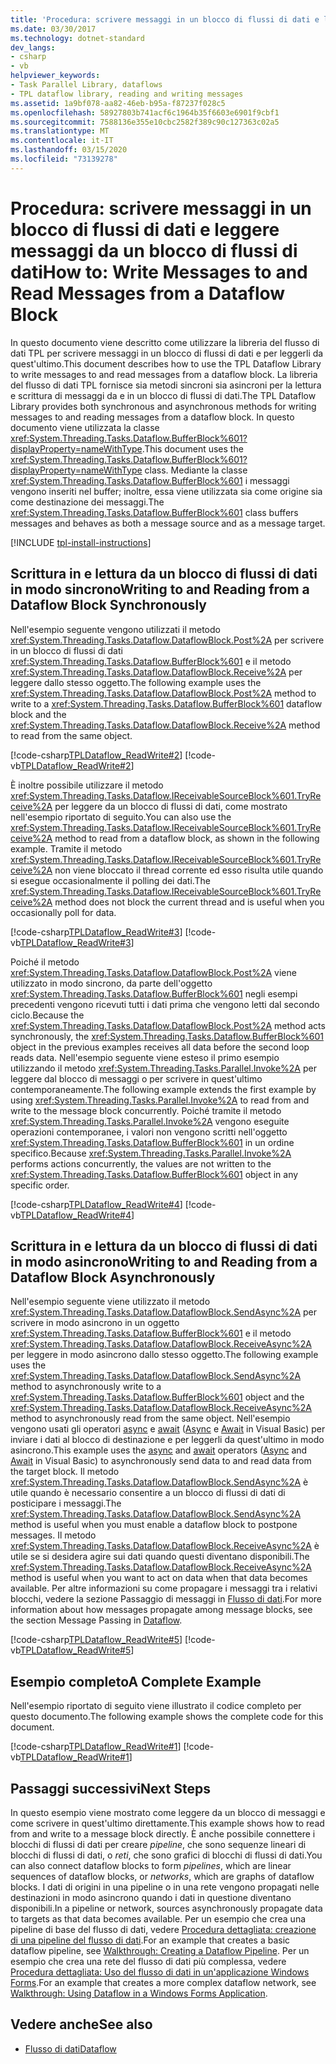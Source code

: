 ```yaml
---
title: 'Procedura: scrivere messaggi in un blocco di flussi di dati e leggere messaggi da un blocco di flussi di dati'
ms.date: 03/30/2017
ms.technology: dotnet-standard
dev_langs:
- csharp
- vb
helpviewer_keywords:
- Task Parallel Library, dataflows
- TPL dataflow library, reading and writing messages
ms.assetid: 1a9bf078-aa82-46eb-b95a-f87237f028c5
ms.openlocfilehash: 58927803b741acf6c1964b35f6603e6901f9cbf1
ms.sourcegitcommit: 7588136e355e10cbc2582f389c90c127363c02a5
ms.translationtype: MT
ms.contentlocale: it-IT
ms.lasthandoff: 03/15/2020
ms.locfileid: "73139278"
---
```

# <a name="how-to-write-messages-to-and-read-messages-from-a-dataflow-block"></a><span data-ttu-id="4ba1d-102">Procedura: scrivere messaggi in un blocco di flussi di dati e leggere messaggi da un blocco di flussi di dati</span><span class="sxs-lookup"><span data-stu-id="4ba1d-102">How to: Write Messages to and Read Messages from a Dataflow Block</span></span>
<span data-ttu-id="4ba1d-103">In questo documento viene descritto come utilizzare la libreria del flusso di dati TPL per scrivere messaggi in un blocco di flussi di dati e per leggerli da quest'ultimo.</span><span class="sxs-lookup"><span data-stu-id="4ba1d-103">This document describes how to use the TPL Dataflow Library to write messages to and read messages from a dataflow block.</span></span> <span data-ttu-id="4ba1d-104">La libreria del flusso di dati TPL fornisce sia metodi sincroni sia asincroni per la lettura e scrittura di messaggi da e in un blocco di flussi di dati.</span><span class="sxs-lookup"><span data-stu-id="4ba1d-104">The TPL Dataflow Library provides both synchronous and asynchronous methods for writing messages to and reading messages from a dataflow block.</span></span> <span data-ttu-id="4ba1d-105">In questo documento viene utilizzata la classe <xref:System.Threading.Tasks.Dataflow.BufferBlock%601?displayProperty=nameWithType>.</span><span class="sxs-lookup"><span data-stu-id="4ba1d-105">This document uses the <xref:System.Threading.Tasks.Dataflow.BufferBlock%601?displayProperty=nameWithType> class.</span></span> <span data-ttu-id="4ba1d-106">Mediante la classe <xref:System.Threading.Tasks.Dataflow.BufferBlock%601> i messaggi vengono inseriti nel buffer; inoltre, essa viene utilizzata sia come origine sia come destinazione dei messaggi.</span><span class="sxs-lookup"><span data-stu-id="4ba1d-106">The <xref:System.Threading.Tasks.Dataflow.BufferBlock%601> class buffers messages and behaves as both a message source and as a message target.</span></span>  

[!INCLUDE [tpl-install-instructions](../../../includes/tpl-install-instructions.md)]

## <a name="writing-to-and-reading-from-a-dataflow-block-synchronously"></a><span data-ttu-id="4ba1d-107">Scrittura in e lettura da un blocco di flussi di dati in modo sincrono</span><span class="sxs-lookup"><span data-stu-id="4ba1d-107">Writing to and Reading from a Dataflow Block Synchronously</span></span>  
 <span data-ttu-id="4ba1d-108">Nell'esempio seguente vengono utilizzati il metodo <xref:System.Threading.Tasks.Dataflow.DataflowBlock.Post%2A> per scrivere in un blocco di flussi di dati <xref:System.Threading.Tasks.Dataflow.BufferBlock%601> e il metodo <xref:System.Threading.Tasks.Dataflow.DataflowBlock.Receive%2A> per leggere dallo stesso oggetto.</span><span class="sxs-lookup"><span data-stu-id="4ba1d-108">The following example uses the <xref:System.Threading.Tasks.Dataflow.DataflowBlock.Post%2A> method to write to a <xref:System.Threading.Tasks.Dataflow.BufferBlock%601> dataflow block and the <xref:System.Threading.Tasks.Dataflow.DataflowBlock.Receive%2A> method to read from the same object.</span></span>  
  
 [!code-csharp[TPLDataflow_ReadWrite#2](../../../samples/snippets/csharp/VS_Snippets_Misc/tpldataflow_readwrite/cs/dataflowreadwrite.cs#2)]
 [!code-vb[TPLDataflow_ReadWrite#2](../../../samples/snippets/visualbasic/VS_Snippets_Misc/tpldataflow_readwrite/vb/dataflowreadwrite.vb#2)]  
  
 <span data-ttu-id="4ba1d-109">È inoltre possibile utilizzare il metodo <xref:System.Threading.Tasks.Dataflow.IReceivableSourceBlock%601.TryReceive%2A> per leggere da un blocco di flussi di dati, come mostrato nell'esempio riportato di seguito.</span><span class="sxs-lookup"><span data-stu-id="4ba1d-109">You can also use the <xref:System.Threading.Tasks.Dataflow.IReceivableSourceBlock%601.TryReceive%2A> method to read from a dataflow block, as shown in the following example.</span></span> <span data-ttu-id="4ba1d-110">Tramite il metodo <xref:System.Threading.Tasks.Dataflow.IReceivableSourceBlock%601.TryReceive%2A> non viene bloccato il thread corrente ed esso risulta utile quando si esegue occasionalmente il polling dei dati.</span><span class="sxs-lookup"><span data-stu-id="4ba1d-110">The <xref:System.Threading.Tasks.Dataflow.IReceivableSourceBlock%601.TryReceive%2A> method does not block the current thread and is useful when you occasionally poll for data.</span></span>  
  
 [!code-csharp[TPLDataflow_ReadWrite#3](../../../samples/snippets/csharp/VS_Snippets_Misc/tpldataflow_readwrite/cs/dataflowreadwrite.cs#3)]
 [!code-vb[TPLDataflow_ReadWrite#3](../../../samples/snippets/visualbasic/VS_Snippets_Misc/tpldataflow_readwrite/vb/dataflowreadwrite.vb#3)]  
  
 <span data-ttu-id="4ba1d-111">Poiché il metodo <xref:System.Threading.Tasks.Dataflow.DataflowBlock.Post%2A> viene utilizzato in modo sincrono, da parte dell'oggetto <xref:System.Threading.Tasks.Dataflow.BufferBlock%601> negli esempi precedenti vengono ricevuti tutti i dati prima che vengono letti dal secondo ciclo.</span><span class="sxs-lookup"><span data-stu-id="4ba1d-111">Because the <xref:System.Threading.Tasks.Dataflow.DataflowBlock.Post%2A> method acts synchronously, the <xref:System.Threading.Tasks.Dataflow.BufferBlock%601> object in the previous examples receives all data before the second loop reads data.</span></span> <span data-ttu-id="4ba1d-112">Nell'esempio seguente viene esteso il primo esempio utilizzando il metodo <xref:System.Threading.Tasks.Parallel.Invoke%2A> per leggere dal blocco di messaggi o per scrivere in quest'ultimo contemporaneamente.</span><span class="sxs-lookup"><span data-stu-id="4ba1d-112">The following example extends the first example by using <xref:System.Threading.Tasks.Parallel.Invoke%2A> to read from and write to the message block concurrently.</span></span> <span data-ttu-id="4ba1d-113">Poiché tramite il metodo <xref:System.Threading.Tasks.Parallel.Invoke%2A> vengono eseguite operazioni contemporanee, i valori non vengono scritti nell'oggetto <xref:System.Threading.Tasks.Dataflow.BufferBlock%601> in un ordine specifico.</span><span class="sxs-lookup"><span data-stu-id="4ba1d-113">Because <xref:System.Threading.Tasks.Parallel.Invoke%2A> performs actions concurrently, the values are not written to the <xref:System.Threading.Tasks.Dataflow.BufferBlock%601> object in any specific order.</span></span>  
  
 [!code-csharp[TPLDataflow_ReadWrite#4](../../../samples/snippets/csharp/VS_Snippets_Misc/tpldataflow_readwrite/cs/dataflowreadwrite.cs#4)]
 [!code-vb[TPLDataflow_ReadWrite#4](../../../samples/snippets/visualbasic/VS_Snippets_Misc/tpldataflow_readwrite/vb/dataflowreadwrite.vb#4)]  
  
## <a name="writing-to-and-reading-from-a-dataflow-block-asynchronously"></a><span data-ttu-id="4ba1d-114">Scrittura in e lettura da un blocco di flussi di dati in modo asincrono</span><span class="sxs-lookup"><span data-stu-id="4ba1d-114">Writing to and Reading from a Dataflow Block Asynchronously</span></span>  
 <span data-ttu-id="4ba1d-115">Nell'esempio seguente viene utilizzato il metodo <xref:System.Threading.Tasks.Dataflow.DataflowBlock.SendAsync%2A> per scrivere in modo asincrono in un oggetto <xref:System.Threading.Tasks.Dataflow.BufferBlock%601> e il metodo <xref:System.Threading.Tasks.Dataflow.DataflowBlock.ReceiveAsync%2A> per leggere in modo asincrono dallo stesso oggetto.</span><span class="sxs-lookup"><span data-stu-id="4ba1d-115">The following example uses the <xref:System.Threading.Tasks.Dataflow.DataflowBlock.SendAsync%2A> method to asynchronously write to a <xref:System.Threading.Tasks.Dataflow.BufferBlock%601> object and the <xref:System.Threading.Tasks.Dataflow.DataflowBlock.ReceiveAsync%2A> method to asynchronously read from the same object.</span></span> <span data-ttu-id="4ba1d-116">Nell'esempio vengono usati gli operatori [async](../../csharp/language-reference/keywords/async.md) e [await](../../csharp/language-reference/operators/await.md) ([Async](../../visual-basic/language-reference/modifiers/async.md) e [Await](../../visual-basic/language-reference/operators/await-operator.md) in Visual Basic) per inviare i dati al blocco di destinazione e per leggerli da quest'ultimo in modo asincrono.</span><span class="sxs-lookup"><span data-stu-id="4ba1d-116">This example uses the [async](../../csharp/language-reference/keywords/async.md) and [await](../../csharp/language-reference/operators/await.md) operators ([Async](../../visual-basic/language-reference/modifiers/async.md) and [Await](../../visual-basic/language-reference/operators/await-operator.md) in Visual Basic) to asynchronously send data to and read data from the target block.</span></span> <span data-ttu-id="4ba1d-117">Il metodo <xref:System.Threading.Tasks.Dataflow.DataflowBlock.SendAsync%2A> è utile quando è necessario consentire a un blocco di flussi di dati di posticipare i messaggi.</span><span class="sxs-lookup"><span data-stu-id="4ba1d-117">The <xref:System.Threading.Tasks.Dataflow.DataflowBlock.SendAsync%2A> method is useful when you must enable a dataflow block to postpone messages.</span></span> <span data-ttu-id="4ba1d-118">Il metodo <xref:System.Threading.Tasks.Dataflow.DataflowBlock.ReceiveAsync%2A> è utile se si desidera agire sui dati quando questi diventano disponibili.</span><span class="sxs-lookup"><span data-stu-id="4ba1d-118">The <xref:System.Threading.Tasks.Dataflow.DataflowBlock.ReceiveAsync%2A> method is useful when you want to act on data when that data becomes available.</span></span> <span data-ttu-id="4ba1d-119">Per altre informazioni su come propagare i messaggi tra i relativi blocchi, vedere la sezione Passaggio di messaggi in [Flusso di dati](../../../docs/standard/parallel-programming/dataflow-task-parallel-library.md).</span><span class="sxs-lookup"><span data-stu-id="4ba1d-119">For more information about how messages propagate among message blocks, see the section Message Passing in [Dataflow](../../../docs/standard/parallel-programming/dataflow-task-parallel-library.md).</span></span>  
  
 [!code-csharp[TPLDataflow_ReadWrite#5](../../../samples/snippets/csharp/VS_Snippets_Misc/tpldataflow_readwrite/cs/dataflowreadwrite.cs#5)]
 [!code-vb[TPLDataflow_ReadWrite#5](../../../samples/snippets/visualbasic/VS_Snippets_Misc/tpldataflow_readwrite/vb/dataflowreadwrite.vb#5)]  
  
## <a name="a-complete-example"></a><span data-ttu-id="4ba1d-120">Esempio completo</span><span class="sxs-lookup"><span data-stu-id="4ba1d-120">A Complete Example</span></span>  
 <span data-ttu-id="4ba1d-121">Nell'esempio riportato di seguito viene illustrato il codice completo per questo documento.</span><span class="sxs-lookup"><span data-stu-id="4ba1d-121">The following example shows the complete code for this document.</span></span>  
  
 [!code-csharp[TPLDataflow_ReadWrite#1](../../../samples/snippets/csharp/VS_Snippets_Misc/tpldataflow_readwrite/cs/dataflowreadwrite.cs#1)]
 [!code-vb[TPLDataflow_ReadWrite#1](../../../samples/snippets/visualbasic/VS_Snippets_Misc/tpldataflow_readwrite/vb/dataflowreadwrite.vb#1)]  
  
## <a name="next-steps"></a><span data-ttu-id="4ba1d-122">Passaggi successivi</span><span class="sxs-lookup"><span data-stu-id="4ba1d-122">Next Steps</span></span>  
 <span data-ttu-id="4ba1d-123">In questo esempio viene mostrato come leggere da un blocco di messaggi e come scrivere in quest'ultimo direttamente.</span><span class="sxs-lookup"><span data-stu-id="4ba1d-123">This example shows how to read from and write to a message block directly.</span></span> <span data-ttu-id="4ba1d-124">È anche possibile connettere i blocchi di flussi di dati per creare *pipeline*, che sono sequenze lineari di blocchi di flussi di dati, o *reti*, che sono grafici di blocchi di flussi di dati.</span><span class="sxs-lookup"><span data-stu-id="4ba1d-124">You can also connect dataflow blocks to form *pipelines*, which are linear sequences of dataflow blocks, or *networks*, which are graphs of dataflow blocks.</span></span> <span data-ttu-id="4ba1d-125">I dati di origini in una pipeline o in una rete vengono propagati nelle destinazioni in modo asincrono quando i dati in questione diventano disponibili.</span><span class="sxs-lookup"><span data-stu-id="4ba1d-125">In a pipeline or network, sources asynchronously propagate data to targets as that data becomes available.</span></span> <span data-ttu-id="4ba1d-126">Per un esempio che crea una pipeline di base del flusso di dati, vedere [Procedura dettagliata: creazione di una pipeline del flusso di dati](../../../docs/standard/parallel-programming/walkthrough-creating-a-dataflow-pipeline.md).</span><span class="sxs-lookup"><span data-stu-id="4ba1d-126">For an example that creates a basic dataflow pipeline, see [Walkthrough: Creating a Dataflow Pipeline](../../../docs/standard/parallel-programming/walkthrough-creating-a-dataflow-pipeline.md).</span></span> <span data-ttu-id="4ba1d-127">Per un esempio che crea una rete del flusso di dati più complessa, vedere [Procedura dettagliata: Uso del flusso di dati in un'applicazione Windows Forms](../../../docs/standard/parallel-programming/walkthrough-using-dataflow-in-a-windows-forms-application.md).</span><span class="sxs-lookup"><span data-stu-id="4ba1d-127">For an example that creates a more complex dataflow network, see [Walkthrough: Using Dataflow in a Windows Forms Application](../../../docs/standard/parallel-programming/walkthrough-using-dataflow-in-a-windows-forms-application.md).</span></span>  
  
## <a name="see-also"></a><span data-ttu-id="4ba1d-128">Vedere anche</span><span class="sxs-lookup"><span data-stu-id="4ba1d-128">See also</span></span>

- [<span data-ttu-id="4ba1d-129">Flusso di dati</span><span class="sxs-lookup"><span data-stu-id="4ba1d-129">Dataflow</span></span>](../../../docs/standard/parallel-programming/dataflow-task-parallel-library.md)
